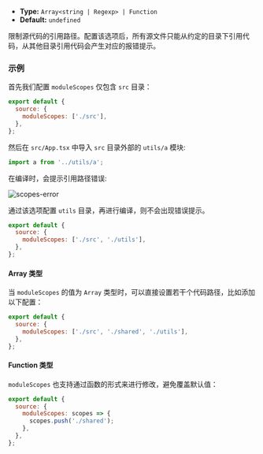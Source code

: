 - **Type:** `Array<string | Regexp> | Function`
- **Default:** `undefined`

限制源代码的引用路径。配置该选项后，所有源文件只能从约定的目录下引用代码，从其他目录引用代码会产生对应的报错提示。

### 示例

首先我们配置 `moduleScopes` 仅包含 `src` 目录：

```js
export default {
  source: {
    moduleScopes: ['./src'],
  },
};
```

然后在 `src/App.tsx` 中导入 `src` 目录外部的 `utils/a` 模块:

```js
import a from '../utils/a';
```

在编译时，会提示引用路径错误:

![scopes-error](https://lf3-static.bytednsdoc.com/obj/eden-cn/aphqeh7uhohpquloj/modern-js/docs/module-scopes-error.png)

通过该选项配置 `utils` 目录，再进行编译，则不会出现错误提示。

```js
export default {
  source: {
    moduleScopes: ['./src', './utils'],
  },
};
```

#### Array 类型

当 `moduleScopes` 的值为 `Array` 类型时，可以直接设置若干个代码路径，比如添加以下配置：

```js
export default {
  source: {
    moduleScopes: ['./src', './shared', './utils'],
  },
};
```

#### Function 类型

`moduleScopes` 也支持通过函数的形式来进行修改，避免覆盖默认值：

```js
export default {
  source: {
    moduleScopes: scopes => {
      scopes.push('./shared');
    },
  },
};
```
